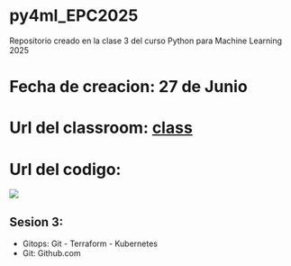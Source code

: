 # py4ml_EPC2025
Repositorio creado en la clase 3 del curso Python para Machine Learning 2025
# Fecha de creacion: 27 de Junio
# Url del classroom: [class](https://colab.research.google.com/drive/1WVsE2temPKunH1LDTAlBDxtpBKYmpLQS?authuser=2#scrollTo=blLwpgp3aYRm)
# Url del codigo: 
![](https://cdna.artstation.com/p/assets/images/images/051/677/778/large/alexey-1.jpg?1657889349)

## Sesion 3:
 * Gitops: Git - Terraform - Kubernetes
 * Git: Github.com
